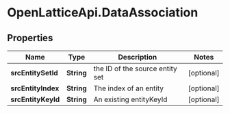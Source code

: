# OpenLatticeApi.DataAssociation

## Properties

Name | Type | Description | Notes
------------ | ------------- | ------------- | -------------
**srcEntitySetId** | **String** | the ID of the source entity set | [optional] 
**srcEntityIndex** | **String** | The index of an entity | [optional] 
**srcEntityKeyId** | **String** | An existing entityKeyId | [optional] 


